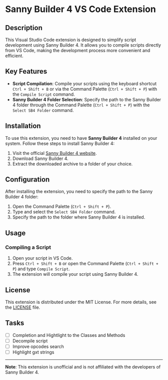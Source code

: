 # Sanny Builder 4 VS Code Extension

## Description

This Visual Studio Code extension is designed to simplify script development using Sanny Builder 4. It allows you to compile scripts directly from VS Code, making the development process more convenient and efficient.

## Key Features

- **Script Compilation**: Compile your scripts using the keyboard shortcut `Ctrl + Shift + B` or via the Command Palette (`Ctrl + Shift + P`) with the `Compile Script` command.
- **Sanny Builder 4 Folder Selection**: Specify the path to the Sanny Builder 4 folder through the Command Palette (`Ctrl + Shift + P`) with the `Select SB4 Folder` command.

## Installation

To use this extension, you need to have **Sanny Builder 4** installed on your system. Follow these steps to install Sanny Builder 4:

1. Visit the official [Sanny Builder 4 website](https://sannybuilder.com/).
2. Download Sanny Builder 4.
3. Extract the downloaded archive to a folder of your choice.

## Configuration

After installing the extension, you need to specify the path to the Sanny Builder 4 folder:

1. Open the Command Palette (`Ctrl + Shift + P`).
2. Type and select the `Select SB4 Folder` command.
3. Specify the path to the folder where Sanny Builder 4 is installed.

## Usage

### Compiling a Script

1. Open your script in VS Code.
2. Press `Ctrl + Shift + B` or open the Command Palette (`Ctrl + Shift + P`) and type `Compile Script`.
3. The extension will compile your script using Sanny Builder 4.

## License

This extension is distributed under the MIT License. For more details, see the [LICENSE](LICENSE) file.

## Tasks
- [ ] Completion and Hightlight to the Classes and Methods
- [ ] Decompile script
- [ ] Improve opcodes search
- [ ] Highlight gxt strings
---

**Note**: This extension is unofficial and is not affiliated with the developers of Sanny Builder 4.

